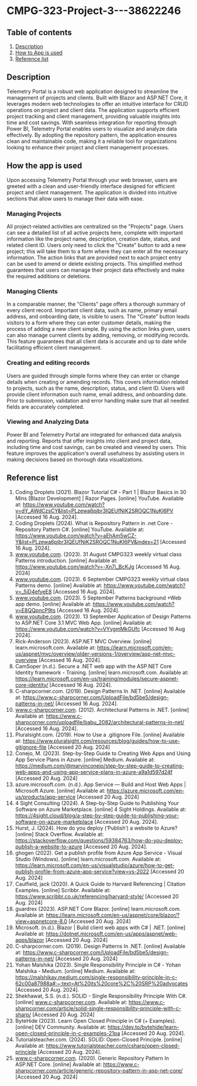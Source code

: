 # CMPG-323-Project-3---38622246

## Table of contents
1. [Description](#description)
2. [How to App is used](#how-the-app-is-used)
3. [Reference list](#reference-list)

## Description
Telemetry Portal is a robust web application designed to streamline the management of projects and clients. Built with Blazor and ASP.NET Core, it leverages modern web technologies to offer an intuitive interface for CRUD operations on project and client data. The application supports efficient project tracking and client management, providing valuable insights into time and cost savings. With seamless integration for reporting through Power BI, Telemetry Portal enables users to visualize and analyze data effectively. By adopting the repository pattern, the application ensures clean and maintainable code, making it a reliable tool for organizations looking to enhance their project and client management processes.

## How the app is used
Upon accessing Telemetry Portal through your web browser, users are greeted with a clean and user-friendly interface designed for efficient project and client management. The application is divided into intuitive sections that allow users to manage their data with ease.

### Managing Projects
All project-related activities are centralized on the "Projects" page. Users can see a detailed list of all active projects here, complete with important information like the project name, description, creation date, status, and related client ID. Users only need to click the "Create" button to add a new project; this will take them to a form where they can enter all the necessary information. The action links that are provided next to each project entry can be used to amend or delete existing projects. This simplified method guarantees that users can manage their project data effectively and make the required additions or deletions.

### Managing Clients
In a comparable manner, the "Clients" page offers a thorough summary of every client record. Important client data, such as name, primary email address, and onboarding date, is visible to users. The "Create" button leads visitors to a form where they can enter customer details, making the process of adding a new client simple. By using the action links given, users can also manage current clients by adding, removing, or modifying records. This feature guarantees that all client data is accurate and up to date while facilitating efficient client management.

### Creating and editing records
Users are guided through simple forms where they can enter or change details when creating or amending records. This covers information related to projects, such as the name, description, status, and client ID. Users will provide client information such name, email address, and onboarding date. Prior to submission, validation and error handling make sure that all needed fields are accurately completed.

### Viewing and Analyzing Data
Power BI and Telemetry Portal are integrated for enhanced data analysis and reporting. Reports that offer insights into client and project data, including time and cost savings, can be created and viewed by users. This feature improves the application's overall usefulness by assisting users in making decisions based on thorough data visualizations.

## Reference list
1. Coding Droplets (2021). Blazor Tutorial C# - Part 1 | Blazor Basics in 30 Mins [Blazor Development] | Razor Pages. [online] YouTube. Available at: https://www.youtube.com/watch?v=dY_AWdCzsCY&list=PLzewa6pjbr3IQEUfNiK2SROQC1NuKl6PV [Accessed 16 Aug. 2024].
2. Coding Droplets (2024). What is Repository Pattern in .net Core - Repository Pattern C#. [online] YouTube. Available at: https://www.youtube.com/watch?v=aEhAm5wCZ-Y&list=PLzewa6pjbr3IQEUfNiK2SROQC1NuKl6PV&index=21 [Accessed 16 Aug. 2024].
3. www.youtube.com. (2023). 31 August CMPG323 weekly virtual class Patterns introduction. [online] Available at: https://www.youtube.com/watch?v=-Xn7i_BcKJg [Accessed 16 Aug. 2024]
4. www.youtube.com. (2023). 6 September CMPG323 weekly virtual class Patterns demo. [online] Available at: https://www.youtube.com/watch?v=_5iD4efyeE8 [Accessed 16 Aug. 2024].
5. www.youtube.com. (2023). 5 September Patterns background +Web app demo. [online] Available at: https://www.youtube.com/watch?v=E8QQpncP9ts [Accessed 16 Aug. 2024].
6. www.youtube.com. (2023). 13 September Application of Design Patterns to ASP.NET Core 3.1 MVC Web App. [online] Available at: https://www.youtube.com/watch?v=VYvgmMkGUfc [Accessed 16 Aug 2024].
7. Rick-Anderson (2023). ASP.NET MVC Overview. [online] learn.microsoft.com. Available at: https://learn.microsoft.com/en-us/aspnet/mvc/overview/older-versions-1/overview/asp-net-mvc-overview [Accessed 16 Aug. 2024].
8. CamSoper (n.d.). Secure a .NET web app with the ASP.NET Core Identity framework - Training. [online] learn.microsoft.com. Available at: https://learn.microsoft.com/en-us/training/modules/secure-aspnet-core-identity/ [Accessed 16 Aug. 2024].
9. C-sharpcorner.com. (2019). Design Patterns In .NET. [online] Available at: https://www.c-sharpcorner.com/UploadFile/bd5be5/design-patterns-in-net/ [Accessed 16 Aug. 2024].
10. www.c-sharpcorner.com. (2012). Architectural Patterns in .NET. [online] Available at: https://www.c-sharpcorner.com/uploadfile/babu_2082/architectural-patterns-in-net/ [Accessed 16 Aug. 2024].
11. Pluralsight.com. (2019). How to Use a .gitignore File. [online] Available at: https://www.pluralsight.com/resources/blog/guides/how-to-use-gitignore-file [Accessed 20 Aug. 2024]
12. Conejo, M. (2023). Step-by-Step Guide to Creating Web Apps and Using App Service Plans in Azure. [online] Medium. Available at: https://medium.com/@marvinconejo/step-by-step-guide-to-creating-web-apps-and-using-app-service-plans-in-azure-a9a1d597d24f [Accessed 20 Aug. 2024]
13. azure.microsoft.com. (n.d.). App Service — Build and Host Web Apps | Microsoft Azure. [online] Available at: https://azure.microsoft.com/en-us/products/app-service [Accessed 20 Aug. 2024]
14. 4 Sight Consulting (2024). A Step-by-Step Guide to Publishing Your Software on Azure Marketplace. [online] 4 Sight Holdings. Available at: https://4sight.cloud/blog/a-step-by-step-guide-to-publishing-your-software-on-azure-marketplace [Accessed 20 Aug. 2024].
15. Hurst, J. (2024). How do you deploy (‘Publish’) a website to Azure? [online] Stack Overflow. Available at: https://stackoverflow.com/questions/59384763/how-do-you-deploy-publish-a-website-to-azure [Accessed 20 Aug. 2024].
16. ghogen (2022). Get a publish profile from Azure App Service - Visual Studio (Windows). [online] learn.microsoft.com. Available at: https://learn.microsoft.com/en-us/visualstudio/azure/how-to-get-publish-profile-from-azure-app-service?view=vs-2022 [Accessed 20 Aug. 2024]
17. Caulfield, jack (2020). A Quick Guide to Harvard Referencing | Citation Examples. [online] Scribbr. Available at: https://www.scribbr.co.uk/referencing/harvard-style/ [Accessed 20 Aug. 2024]
18. guardrex (2023). ASP.NET Core Blazor. [online] learn.microsoft.com. Available at: https://learn.microsoft.com/en-us/aspnet/core/blazor/?view=aspnetcore-8.0 [Accessed 20 Aug. 2024]
19. Microsoft. (n.d.). Blazor | Build client web apps with C# | .NET. [online] Available at: https://dotnet.microsoft.com/en-us/apps/aspnet/web-apps/blazor [Accessed 20 Aug. 2024]
20. C-sharpcorner.com. (2019). Design Patterns In .NET. [online] Available at: https://www.c-sharpcorner.com/UploadFile/bd5be5/design-patterns-in-net/ [Accessed 20 Aug. 2024]
21. Yohan Malshika (2023). Single Responsibility Principle in C# - Yohan Malshika - Medium. [online] Medium. Available at: https://malshikay.medium.com/single-responsibility-principle-in-c-62c00a87988a#:~:text=At%20its%20core%2C%20SRP%20advocates [Accessed 20 Aug. 2024].
22. Shekhawat, S.S. (n.d.). SOLID - Single Responsibility Principle With C#. [online] www.c-sharpcorner.com. Available at: https://www.c-sharpcorner.com/article/solid-single-responsibility-principle-with-c-sharp/ [Accessed 20 Aug. 2024]
23. ByteHide (2023). Learn Open Closed Principle in C# (+ Examples). [online] DEV Community. Available at: https://dev.to/bytehide/learn-open-closed-principle-in-c-examples-21pa [Accessed 20 Aug. 2024].
24. Tutorialsteacher.com. (2024). SOLID: Open-Closed Principle. [online] Available at: https://www.tutorialsteacher.com/csharp/open-closed-principle [Accessed 20 Aug. 2024].
25. www.c-sharpcorner.com. (2020). Generic Repository Pattern In ASP.NET Core. [online] Available at: https://www.c-sharpcorner.com/article/generic-repository-pattern-in-asp-net-core/ [Accessed 20 Aug. 2024]

‌

‌

‌

‌

‌

‌

‌

‌

‌

‌

‌
‌

‌

